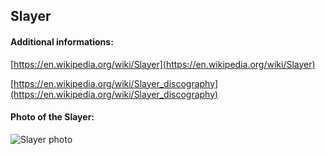 ## Slayer
#### Additional informations:
[https://en.wikipedia.org/wiki/Slayer](https://en.wikipedia.org/wiki/Slayer)

[https://en.wikipedia.org/wiki/Slayer_discography](https://en.wikipedia.org/wiki/Slayer_discography)

#### Photo of the Slayer:
![Slayer photo](https://upload.wikimedia.org/wikipedia/commons/thumb/1/1e/Hellfest2017Slayer_02.jpg/300px-Hellfest2017Slayer_02.jpg)
